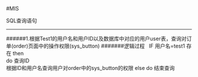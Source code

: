 
#MIS

SQL查询语句

----------
######1.根据Test1的用户名和用户ID以及数据库中对应的用户user表，查询对订单(order)页面中的操作权限(sys_button)
#######逻辑过程
   IF 用户名=test1 存在 then  <br>
    	do	查询ID</br>
    		根据ID和用户名查询用户对order中的sys_button的权限
    else
    	do  结束查询
